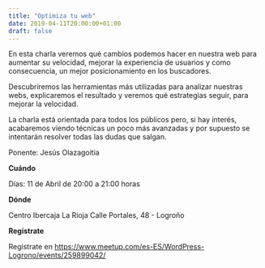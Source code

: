 ```yaml
---
title: "Optimiza tu web"
date: 2019-04-11T20:00:00+01:00
draft: false
---
```


En esta charla veremos qué cambios podemos hacer en nuestra web para aumentar su velocidad, mejorar la experiencia de usuarios y como consecuencia, un mejor posicionamiento en los buscadores.

Descubriremos las herramientas más utilizadas para analizar nuestras webs, explicaremos el resultado y veremos qué estrategias seguir, para mejorar la velocidad.

<!--more-->
La charla está orientada para todos los públicos pero, si hay interés, acabaremos viendo técnicas un poco más avanzadas y por supuesto se intentarán resolver todas las dudas que salgan.

Ponente: Jesús Olazagoitia

__Cuándo__

Días: 11 de Abril de 20:00 a 21:00 horas

__Dónde__

Centro Ibercaja La Rioja
Calle Portales, 48 - Logroño

__Registrate__

Regístrate en https://www.meetup.com/es-ES/WordPress-Logrono/events/259899042/